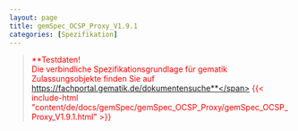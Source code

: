 ```yaml
---
layout: page
title: gemSpec_OCSP_Proxy_V1.9.1
categories: [Spezifikation]
---
```

> <span style="color:red">**Testdaten!<br>Die verbindliche Spezifikationsgrundlage für gematik Zulassungsobjekte finden Sie auf https://fachportal.gematik.de/dokumentensuche**</span>
{{< include-html "content/de/docs/gemSpec/gemSpec_OCSP_Proxy/gemSpec_OCSP_Proxy_V1.9.1.html" >}}
